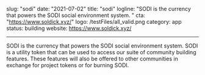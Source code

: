 slug: "sodi"
date: "2021-07-02"
title: "sodi"
logline: "SODI is the currency that powers the SODI social environment system. "
cta: "https://www.soldick.xyz/"
logo: /testFiles/all_valid.png
category: app
status: building
website: https://www.soldick.xyz/

---

SODI is the currency that powers the SODI social environment system. SODI is a utility token that can be used to access our suite of community building features. These features will also be offered to other communities in exchange for project tokens or for burning SODI.
